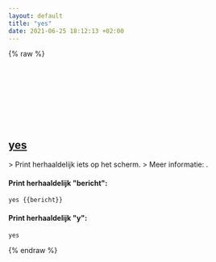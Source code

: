 ```yaml
---
layout: default
title: "yes"
date: 2021-06-25 18:12:13 +02:00
---
```

{% raw %}
<h2 id="yes">
  <a href="/nl/common/yes.html">yes</a> <a href="#yes"><svg class="icon">
    <use href="/assets/images/unicode_sprite.svg#link" />
  </svg></a>
</h2>
> Print herhaaldelijk iets op het scherm.
> Meer informatie: <https://www.gnu.org/software/coreutils/yes>.

#### Print herhaaldelijk "bericht":
```shell
yes {{bericht}}
```
#### Print herhaaldelijk "y":
```shell
yes
```
{% endraw %}